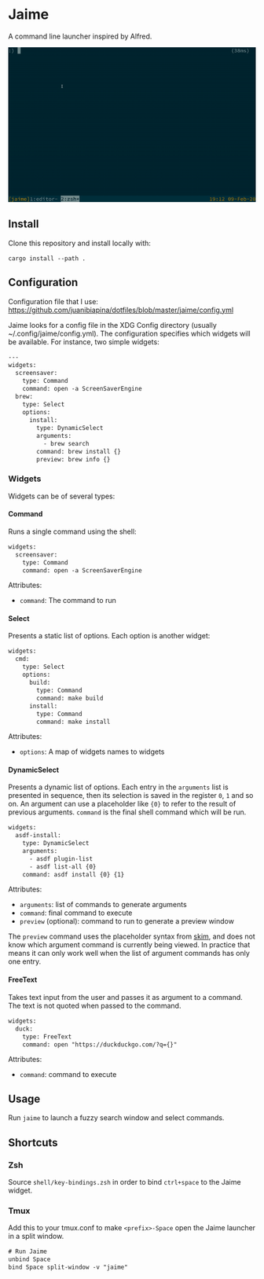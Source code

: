 # Jaime

A command line launcher inspired by Alfred.

![Usage](assets/usage.gif)

## Install

Clone this repository and install locally with:

```
cargo install --path .
```

## Configuration

Configuration file that I use:
https://github.com/juanibiapina/dotfiles/blob/master/jaime/config.yml

Jaime looks for a config file in the XDG Config directory (usually
~/.config/jaime/config.yml). The configuration specifies which widgets will be
available. For instance, two simple widgets:

```
---
widgets:
  screensaver:
    type: Command
    command: open -a ScreenSaverEngine
  brew:
    type: Select
    options:
      install:
        type: DynamicSelect
        arguments:
          - brew search
        command: brew install {}
        preview: brew info {}
```

### Widgets

Widgets can be of several types:

#### Command

Runs a single command using the shell:

```
widgets:
  screensaver:
    type: Command
    command: open -a ScreenSaverEngine
```

Attributes:

- `command`: The command to run

#### Select

Presents a static list of options. Each option is another widget:

```
widgets:
  cmd:
    type: Select
    options:
      build:
        type: Command
        command: make build
      install:
        type: Command
        command: make install
```

Attributes:

- `options`: A map of widgets names to widgets

#### DynamicSelect

Presents a dynamic list of options. Each entry in the `arguments` list is presented in sequence, then its selection is saved in the register `0`, `1` and so on. An argument can use a placeholder like `{0}` to refer to the result of previous arguments. `command` is the final shell command which will be run.

```
widgets:
  asdf-install:
    type: DynamicSelect
    arguments:
      - asdf plugin-list
      - asdf list-all {0}
    command: asdf install {0} {1}
```

Attributes:

- `arguments`: list of commands to generate arguments
- `command`: final command to execute
- `preview` (optional): command to run to generate a preview window

The `preview` command uses the placeholder syntax from
[skim](https://github.com/lotabout/skim), and does not know which argument
command is currently being viewed. In practice that means it can only work well
when the list of argument commands has only one entry.

#### FreeText

Takes text input from the user and passes it as argument to a command. The text
is not quoted when passed to the command.

```
widgets:
  duck:
    type: FreeText
    command: open "https://duckduckgo.com/?q={}"
```

Attributes:

- `command`: command to execute

## Usage

Run `jaime` to launch a fuzzy search window and select commands.

## Shortcuts

### Zsh

Source `shell/key-bindings.zsh` in order to bind `ctrl+space` to the Jaime widget.

### Tmux

Add this to your tmux.conf to make `<prefix>-Space` open the Jaime launcher in a split window.

```
# Run Jaime
unbind Space
bind Space split-window -v "jaime"
```
